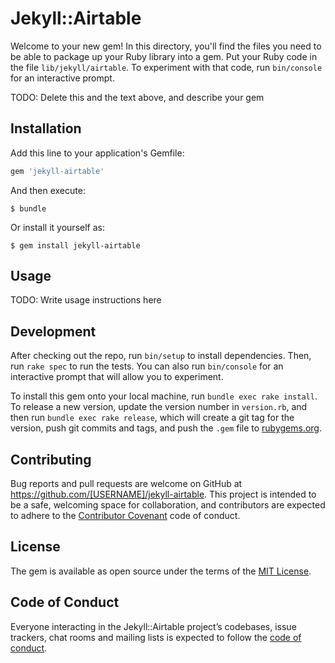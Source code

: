 # Jekyll::Airtable

Welcome to your new gem! In this directory, you'll find the files you need to be able to package up your Ruby library into a gem. Put your Ruby code in the file `lib/jekyll/airtable`. To experiment with that code, run `bin/console` for an interactive prompt.

TODO: Delete this and the text above, and describe your gem

## Installation

Add this line to your application's Gemfile:

```ruby
gem 'jekyll-airtable'
```

And then execute:

    $ bundle

Or install it yourself as:

    $ gem install jekyll-airtable

## Usage

TODO: Write usage instructions here

## Development

After checking out the repo, run `bin/setup` to install dependencies. Then, run `rake spec` to run the tests. You can also run `bin/console` for an interactive prompt that will allow you to experiment.

To install this gem onto your local machine, run `bundle exec rake install`. To release a new version, update the version number in `version.rb`, and then run `bundle exec rake release`, which will create a git tag for the version, push git commits and tags, and push the `.gem` file to [rubygems.org](https://rubygems.org).

## Contributing

Bug reports and pull requests are welcome on GitHub at https://github.com/[USERNAME]/jekyll-airtable. This project is intended to be a safe, welcoming space for collaboration, and contributors are expected to adhere to the [Contributor Covenant](http://contributor-covenant.org) code of conduct.

## License

The gem is available as open source under the terms of the [MIT License](https://opensource.org/licenses/MIT).

## Code of Conduct

Everyone interacting in the Jekyll::Airtable project’s codebases, issue trackers, chat rooms and mailing lists is expected to follow the [code of conduct](https://github.com/[USERNAME]/jekyll-airtable/blob/master/CODE_OF_CONDUCT.md).
